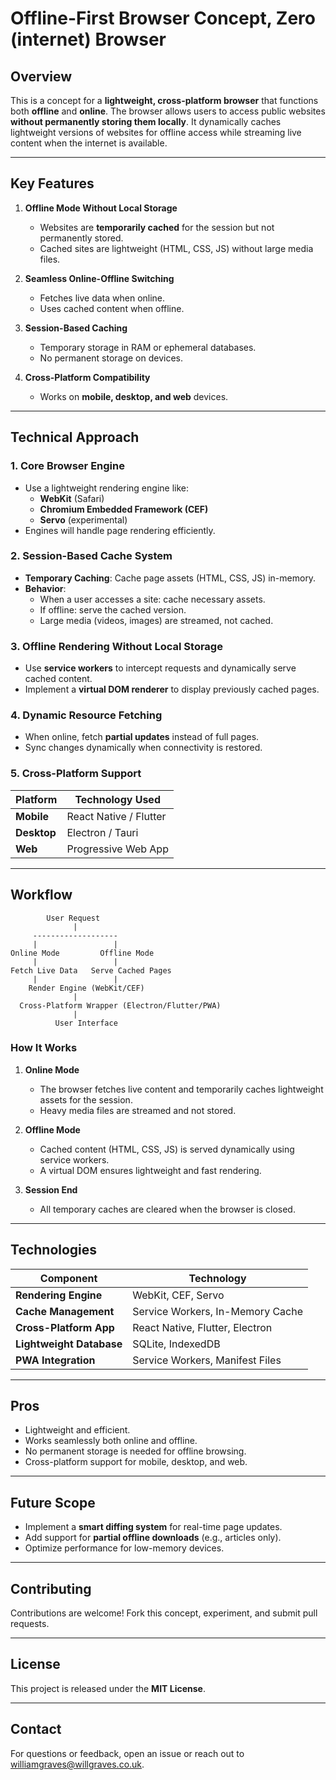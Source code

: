 # Offline-First Browser Concept, Zero (internet) Browser

## Overview
This is a concept for a **lightweight, cross-platform browser** that functions both **offline** and **online**. The browser allows users to access public websites **without permanently storing them locally**. It dynamically caches lightweight versions of websites for offline access while streaming live content when the internet is available.

---

## Key Features
1. **Offline Mode Without Local Storage**  
   - Websites are **temporarily cached** for the session but not permanently stored.  
   - Cached sites are lightweight (HTML, CSS, JS) without large media files.

2. **Seamless Online-Offline Switching**  
   - Fetches live data when online.  
   - Uses cached content when offline.

3. **Session-Based Caching**  
   - Temporary storage in RAM or ephemeral databases.
   - No permanent storage on devices.

4. **Cross-Platform Compatibility**  
   - Works on **mobile, desktop, and web** devices.

---

## Technical Approach

### 1. **Core Browser Engine**
- Use a lightweight rendering engine like:
   - **WebKit** (Safari)
   - **Chromium Embedded Framework (CEF)**
   - **Servo** (experimental)
- Engines will handle page rendering efficiently.

### 2. **Session-Based Cache System**
- **Temporary Caching**: Cache page assets (HTML, CSS, JS) in-memory.
- **Behavior**:
   - When a user accesses a site: cache necessary assets.
   - If offline: serve the cached version.
   - Large media (videos, images) are streamed, not cached.

### 3. **Offline Rendering Without Local Storage**
- Use **service workers** to intercept requests and dynamically serve cached content.
- Implement a **virtual DOM renderer** to display previously cached pages.

### 4. **Dynamic Resource Fetching**
- When online, fetch **partial updates** instead of full pages.
- Sync changes dynamically when connectivity is restored.

### 5. **Cross-Platform Support**
| Platform          | Technology Used        |
|-------------------|------------------------|
| **Mobile**        | React Native / Flutter |
| **Desktop**       | Electron / Tauri       |
| **Web**           | Progressive Web App    |


---

## Workflow

```plaintext
        User Request
              |
     -------------------
     |                 |
Online Mode         Offline Mode
     |                 |
Fetch Live Data   Serve Cached Pages
     |                 |
    Render Engine (WebKit/CEF)
              |
  Cross-Platform Wrapper (Electron/Flutter/PWA)
              |
          User Interface
```

### **How It Works**
1. **Online Mode**
   - The browser fetches live content and temporarily caches lightweight assets for the session.
   - Heavy media files are streamed and not stored.

2. **Offline Mode**
   - Cached content (HTML, CSS, JS) is served dynamically using service workers.
   - A virtual DOM ensures lightweight and fast rendering.

3. **Session End**
   - All temporary caches are cleared when the browser is closed.

---

## Technologies
| **Component**                | **Technology**                   |
|------------------------------|----------------------------------|
| **Rendering Engine**         | WebKit, CEF, Servo               |
| **Cache Management**         | Service Workers, In-Memory Cache |
| **Cross-Platform App**       | React Native, Flutter, Electron  |
| **Lightweight Database**     | SQLite, IndexedDB                |
| **PWA Integration**          | Service Workers, Manifest Files  |

---

## Pros
- Lightweight and efficient.
- Works seamlessly both online and offline.
- No permanent storage is needed for offline browsing.
- Cross-platform support for mobile, desktop, and web.

---

## Future Scope
- Implement a **smart diffing system** for real-time page updates.
- Add support for **partial offline downloads** (e.g., articles only).
- Optimize performance for low-memory devices.

---

## Contributing
Contributions are welcome! Fork this concept, experiment, and submit pull requests.

---

## License
This project is released under the **MIT License**.

---

## Contact
For questions or feedback, open an issue or reach out to williamgraves@willgraves.co.uk.
